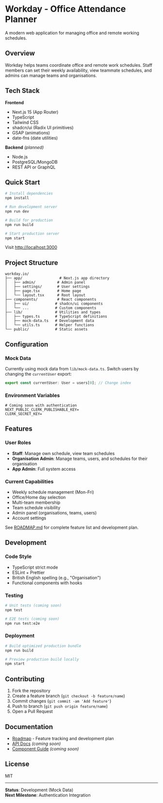 # Workday - Office Attendance Planner

A modern web application for managing office and remote working schedules.

## Overview

Workday helps teams coordinate office and remote work schedules. Staff members can set their weekly availability, view teammate schedules, and admins can manage teams and organisations.

## Tech Stack

**Frontend**
- Next.js 15 (App Router)
- TypeScript
- Tailwind CSS
- shadcn/ui (Radix UI primitives)
- GSAP (animations)
- date-fns (date utilities)

**Backend** _(planned)_
- Node.js
- PostgreSQL/MongoDB
- REST API or GraphQL

## Quick Start

```bash
# Install dependencies
npm install

# Run development server
npm run dev

# Build for production
npm run build

# Start production server
npm start
```

Visit [http://localhost:3000](http://localhost:3000)

## Project Structure

```
workday.io/
├── app/                 # Next.js app directory
│   ├── admin/          # Admin panel
│   ├── settings/       # User settings
│   ├── page.tsx        # Home page
│   └── layout.tsx      # Root layout
├── components/         # React components
│   ├── ui/            # shadcn/ui components
│   └── ...            # Custom components
├── lib/               # Utilities and types
│   ├── types.ts       # TypeScript definitions
│   ├── mock-data.ts   # Development data
│   └── utils.ts       # Helper functions
└── public/            # Static assets
```

## Configuration

### Mock Data

Currently using mock data from `lib/mock-data.ts`. Switch users by changing the `currentUser` export:

```typescript
export const currentUser: User = users[0]; // Change index
```

### Environment Variables

```env
# Coming soon with authentication
NEXT_PUBLIC_CLERK_PUBLISHABLE_KEY=
CLERK_SECRET_KEY=
```

## Features

### User Roles

- **Staff**: Manage own schedule, view team schedules
- **Organisation Admin**: Manage teams, users, and schedules for their organisation
- **App Admin**: Full system access

### Current Capabilities

- Weekly schedule management (Mon-Fri)
- Office/Home day selection
- Multi-team membership
- Team schedule visibility
- Admin panel (organisations, teams, users)
- Account settings

See [ROADMAP.md](./ROADMAP.md) for complete feature list and development plan.

## Development

### Code Style

- TypeScript strict mode
- ESLint + Prettier
- British English spelling (e.g., "Organisation")
- Functional components with hooks

### Testing

```bash
# Unit tests (coming soon)
npm test

# E2E tests (coming soon)
npm run test:e2e
```

### Deployment

```bash
# Build optimized production bundle
npm run build

# Preview production build locally
npm start
```

## Contributing

1. Fork the repository
2. Create a feature branch (`git checkout -b feature/name`)
3. Commit changes (`git commit -am 'Add feature'`)
4. Push to branch (`git push origin feature/name`)
5. Open a Pull Request

## Documentation

- [Roadmap](./ROADMAP.md) - Feature tracking and development plan
- [API Docs](./docs/api.md) _(coming soon)_
- [Component Guide](./docs/components.md) _(coming soon)_

## License

MIT

---

**Status**: Development (Mock Data)  
**Next Milestone**: Authentication Integration
